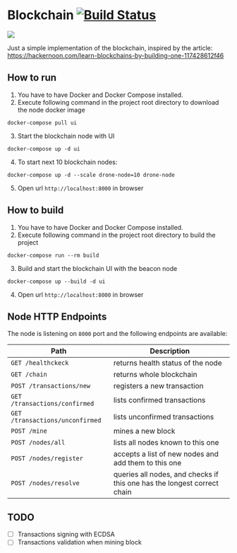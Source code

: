 # Blockchain [![Build Status](https://travis-ci.org/carbolymer/blockchain.svg?branch=master)](https://travis-ci.org/carbolymer/blockchain)

[![](https://i.imgur.com/JOV3zgNl.png)](https://imgur.com/a/S6SLB)

Just a simple implementation of the blockchain, inspired by the article: https://hackernoon.com/learn-blockchains-by-building-one-117428612f46

## How to run

1. You have to have Docker and Docker Compose installed.
2. Execute following command in the project root directory to download the node docker image
```
docker-compose pull ui
```
3. Start the blockchain node with UI
```
docker-compose up -d ui
```
4. To start next 10 blockchain nodes:
```
docker-compose up -d --scale drone-node=10 drone-node
```
5. Open url `http://localhost:8000` in browser


## How to build

1. You have to have Docker and Docker Compose installed.
2. Execute following command in the project root directory to build the project
```
docker-compose run --rm build
```
3. Build and start the blockchain UI with the beacon node
```
docker-compose up --build -d ui
```
4. Open url `http://localhost:8000` in browser


## Node HTTP Endpoints
The node is listening on `8000` port and the following endpoints are available:

| Path | Description
|--|--
| `GET /healthckeck` | returns health status of the node
| `GET /chain` | returns whole blockchain
| `POST /transactions/new` | registers a new transaction
| `GET /transactions/confirmed` | lists confirmed transactions
| `GET /transactions/unconfirmed` | lists unconfirmed transactions
| `POST /mine` | mines a new block
| `POST /nodes/all` | lists all nodes known to this one
| `POST /nodes/register` | accepts a list of new nodes and add them to this one
| `POST /nodes/resolve` | queries all nodes, and checks if this one has the longest correct chain



## TODO
* [ ] Transactions signing with ECDSA
* [ ] Transactions validation when mining block
